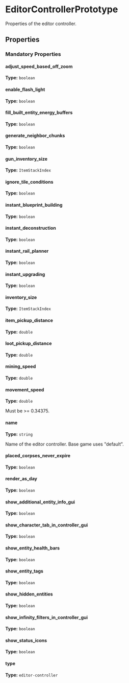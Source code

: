 # EditorControllerPrototype

Properties of the editor controller.

## Properties

### Mandatory Properties

#### adjust_speed_based_off_zoom

**Type:** `boolean`



#### enable_flash_light

**Type:** `boolean`



#### fill_built_entity_energy_buffers

**Type:** `boolean`



#### generate_neighbor_chunks

**Type:** `boolean`



#### gun_inventory_size

**Type:** `ItemStackIndex`



#### ignore_tile_conditions

**Type:** `boolean`



#### instant_blueprint_building

**Type:** `boolean`



#### instant_deconstruction

**Type:** `boolean`



#### instant_rail_planner

**Type:** `boolean`



#### instant_upgrading

**Type:** `boolean`



#### inventory_size

**Type:** `ItemStackIndex`



#### item_pickup_distance

**Type:** `double`



#### loot_pickup_distance

**Type:** `double`



#### mining_speed

**Type:** `double`



#### movement_speed

**Type:** `double`

Must be >= 0.34375.

#### name

**Type:** `string`

Name of the editor controller. Base game uses "default".

#### placed_corpses_never_expire

**Type:** `boolean`



#### render_as_day

**Type:** `boolean`



#### show_additional_entity_info_gui

**Type:** `boolean`



#### show_character_tab_in_controller_gui

**Type:** `boolean`



#### show_entity_health_bars

**Type:** `boolean`



#### show_entity_tags

**Type:** `boolean`



#### show_hidden_entities

**Type:** `boolean`



#### show_infinity_filters_in_controller_gui

**Type:** `boolean`



#### show_status_icons

**Type:** `boolean`



#### type

**Type:** `editor-controller`



